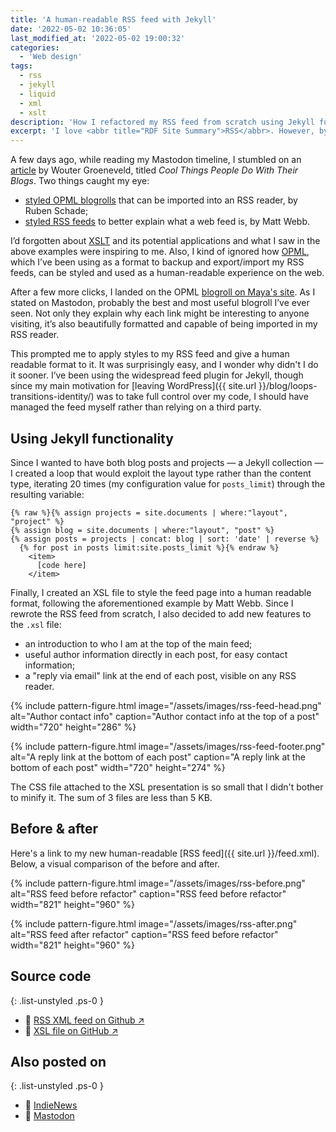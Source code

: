 ```yaml
---
title: 'A human-readable RSS feed with Jekyll'
date: '2022-05-02 10:36:05'
last_modified_at: '2022-05-02 19:00:32'
categories: 
  - 'Web design'
tags: 
  - rss
  - jekyll
  - liquid
  - xml
  - xslt
description: 'How I refactored my RSS feed from scratch using Jekyll functionalities and applying XSLT for presentation to render a human-readable XML feed.'
excerpt: 'I love <abbr title="RDF Site Summary">RSS</abbr>. However, by using a third-party plugin to automatically generate the feed, I didn’t pay attention to how it could be improved. An occasional discussion on Mastodon prompted me to a change.'
---
```

A few days ago, while reading my Mastodon timeline, I stumbled on an [article](https://brainbaking.com/post/2022/04/cool-things-people-do-with-their-blogs/) by Wouter Groeneveld, titled *Cool Things People Do With Their Blogs*. Two things caught my eye: 

- [styled OPML blogrolls](https://rubenerd.com/omake.opml) that can be imported into an RSS reader, by Ruben Schade;
- [styled RSS feeds](http://interconnected.org/home/feed) to better explain what a web feed is, by Matt Webb.

I’d forgotten about [XSLT](https://en.wikipedia.org/wiki/XSLT) and its potential applications and what I saw in the above examples were inspiring to me. Also, I kind of ignored how [OPML](http://opml.org/spec2.opml), which I’ve been using as a format to backup and export/import my RSS feeds, can be styled and used as a human-readable experience on the web.

After a few more clicks, I landed on the OPML [blogroll on Maya's site](https://maya.land/blogroll.opml). As I stated on Mastodon, probably the best and most useful blogroll I’ve ever seen. Not only they explain why each link might be interesting to anyone visiting, it’s also beautifully formatted and capable of being imported in my RSS reader.

This prompted me to apply styles to my RSS feed and give a human readable format to it. It was surprisingly easy, and I wonder why didn't I do it sooner. I’ve been using the widespread feed plugin for Jekyll, though since my main motivation for [leaving WordPress]({{ site.url }}/blog/loops-transitions-identity/) was to take full control over my code, I should have managed the feed myself rather than relying on a third party.

## Using Jekyll functionality

Since I wanted to have both blog posts and projects — a Jekyll collection — I created a loop that would exploit the layout type rather than the content type, iterating 20 times (my configuration value for `posts_limit`) through the resulting variable:

```liquid
{% raw %}{% assign projects = site.documents | where:"layout", "project" %}
{% assign blog = site.documents | where:"layout", "post" %}
{% assign posts = projects | concat: blog | sort: 'date' | reverse %}
  {% for post in posts limit:site.posts_limit %}{% endraw %}
    <item>
      [code here]
    </item>
```

Finally, I created an XSL file to style the feed page into a human readable format, following the aforementioned example by Matt Webb. Since I rewrote the RSS feed from scratch, I also decided to add new features to the `.xsl` file:

- an introduction to who I am at the top of the main feed;
- useful author information directly in each post, for easy contact information;
- a "reply via email" link at the end of each post, visible on any RSS reader.

{% include pattern-figure.html image="/assets/images/rss-feed-head.png" alt="Author contact info" caption="Author contact info at the top of a post" width="720" height="286" %}

{% include pattern-figure.html image="/assets/images/rss-feed-footer.png" alt="A reply link at the bottom of each post" caption="A reply link at the bottom of each post" width="720" height="274" %}

The CSS file attached to the XSL presentation is so small that I didn't bother to minify it. The sum of 3 files are less than 5 KB.

## Before & after

Here's a link to my new human-readable [RSS feed]({{ site.url }}/feed.xml). Below, a visual comparison of the before and after.

{% include pattern-figure.html image="/assets/images/rss-before.png" alt="RSS feed before refactor" caption="RSS feed before refactor" width="821" height="960" %}

{% include pattern-figure.html image="/assets/images/rss-after.png" alt="RSS feed after refactor" caption="RSS feed before refactor" width="821" height="960" %}

## Source code

{: .list-unstyled .ps-0 }
- 📄 [RSS XML feed on Github ↗︎](https://github.com/minutes2midnight/m2m-website/blob/master/feed.xml)
- 📄 [XSL file on GitHub ↗︎](https://github.com/minutes2midnight/m2m-website/blob/master/feed.xsl)

## Also posted on

{: .list-unstyled .ps-0 }
- 🔄 <a href="https://news.indieweb.org/en" class="u-syndication">IndieNews</a>
- 🔄 <a href="https://indieweb.social/web/@m2m/108234066278671729" class="u-syndication">Mastodon</a>
